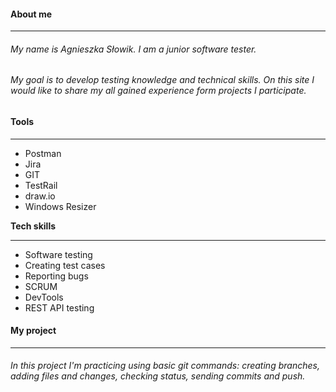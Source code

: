 #### **About me**
_______________________________________________________________________________________________________________________________________________________________

###### My name is Agnieszka Słowik. I am a junior software tester. 
###### My goal is to develop testing knowledge and technical skills. On this site I would like to share my all gained experience form projects I participate.

#### **Tools**
_______________________________________________________________________________________________________________________________________________________________
* Postman
* Jira
* GIT
* TestRail
* draw.io
* Windows Resizer

**Tech skills**
_______________________________________________________________________________________________________________________________________________________________
* Software testing
* Creating test cases
* Reporting bugs
* SCRUM
* DevTools
* REST API testing

#### **My project**
_______________________________________________________________________________________________________________________________________________________________
###### In this project I'm practicing using basic git commands: creating branches, adding files and changes, checking status, sending commits and push.
